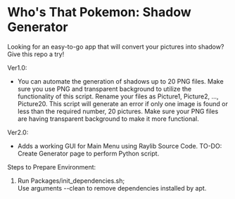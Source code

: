 # Who's That Pokemon: Shadow Generator
Looking for an easy-to-go app that will convert your pictures into shadow? Give this repo a try!

Ver1.0:
- You can automate the generation of shadows up to 20 PNG files. Make sure you use PNG and transparent background to utilize the functionality of this script. Rename your files as Picture1, Picture2, ..., Picture20. This script will generate an error if only one image is found or less than the required number, 20 pictures. Make sure your PNG files are having transparent background to make it more functional.

Ver2.0:
- Adds a working GUI for Main Menu using Raylib Source Code. TO-DO: Create Generator page to perform Python script.

Steps to Prepare Environment:
1) Run Packages/init_dependencies.sh;	
	Use arguments --clean to remove dependencies installed by apt.
